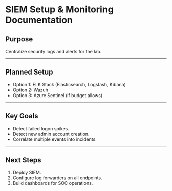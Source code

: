 # SIEM Setup & Monitoring Documentation

## Purpose
Centralize security logs and alerts for the lab.

---

## Planned Setup
- Option 1: ELK Stack (Elasticsearch, Logstash, Kibana)
- Option 2: Wazuh
- Option 3: Azure Sentinel (if budget allows)

---

## Key Goals
- Detect failed logon spikes.
- Detect new admin account creation.
- Correlate multiple events into incidents.

---

## Next Steps
1. Deploy SIEM.
2. Configure log forwarders on all endpoints.
3. Build dashboards for SOC operations.
